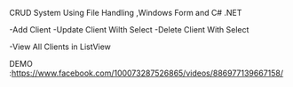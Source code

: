 CRUD System Using File Handling ,Windows Form and C# .NET

-Add Client
-Update Client Wilth Select
-Delete Client With Select

-View All Clients in ListView

DEMO :https://www.facebook.com/100073287526865/videos/886977139667158/
